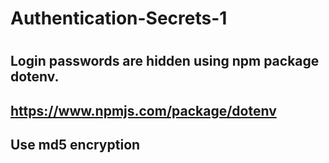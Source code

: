 # Authentication-Secrets-1
#
## Login passwords are hidden using npm package dotenv.
## https://www.npmjs.com/package/dotenv
## Use md5 encryption

